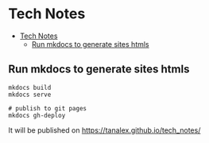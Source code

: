 # Tech Notes

<!-- TOC -->

- [Tech Notes](#tech-notes)
    - [Run mkdocs to generate sites htmls](#run-mkdocs-to-generate-sites-htmls)

<!-- /TOC -->
## Run mkdocs to generate sites htmls
```
mkdocs build
mkdocs serve

# publish to git pages
mkdocs gh-deploy

```
It will be published on
https://tanalex.github.io/tech_notes/


